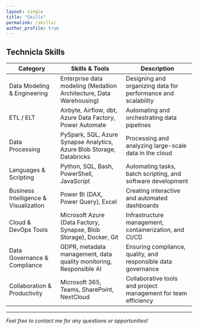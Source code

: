 ```yaml
---
layout: single
title: "Skills"
permalink: /skills/
author_profile: true
---
```


## Technicla Skills

| Category                 | Skills & Tools                                                  | Description                                       |
|--------------------------|----------------------------------------------------------------|-------------------------------------------------|
| Data Modeling & Engineering | Enterprise data modeling (Medallion Architecture, Data Warehousing) | Designing and organizing data for performance and scalability |
| ETL / ELT                | Airbyte, Airflow, dbt, Azure Data Factory, Power Automate      | Automating and orchestrating data pipelines      |
| Data Processing          | PySpark, SQL, Azure Synapse Analytics, Azure Blob Storage, Databricks | Processing and analyzing large-scale data in the cloud |
| Languages & Scripting    | Python, SQL, Bash, PowerShell, JavaScript                      | Automating tasks, batch scripting, and software development |
| Business Intelligence & Visualization | Power BI (DAX, Power Query), Excel                          | Creating interactive and automated dashboards     |
| Cloud & DevOps Tools     | Microsoft Azure (Data Factory, Synapse, Blob Storage), Docker, Git | Infrastructure management, containerization, and CI/CD |
| Data Governance & Compliance | GDPR, metadata management, data quality monitoring, Responsible AI | Ensuring compliance, quality, and responsible data governance |
| Collaboration & Productivity | Microsoft 365, Teams, SharePoint, NextCloud                   | Collaborative tools and project management for team efficiency |

---

*Feel free to contact me for any questions or opportunities!*
